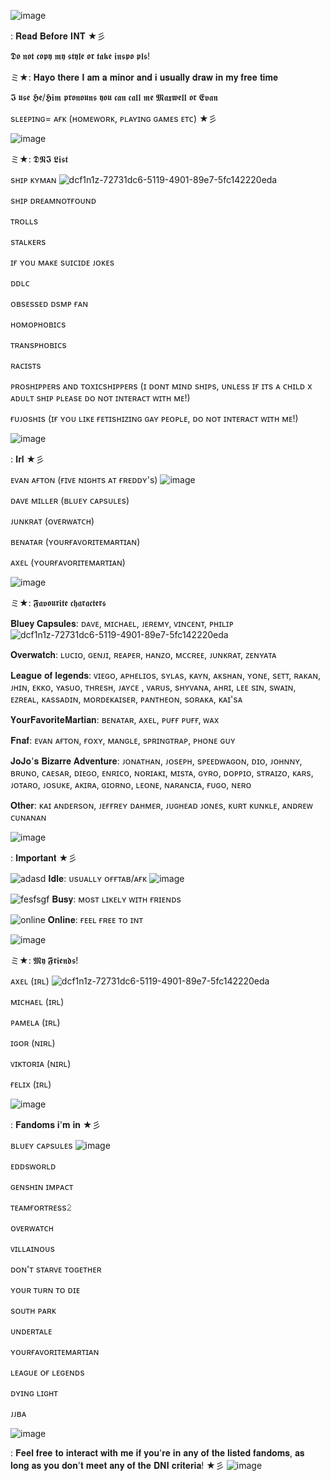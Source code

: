 



![image](https://user-images.githubusercontent.com/114703263/198890048-5ef0507d-482d-458c-a8d1-2deaa1e83008.png)


: 𝐑𝐞𝐚𝐝 𝐁𝐞𝐟𝐨𝐫𝐞 𝐈𝐍𝐓 ★彡

 𝕯𝖔 𝖓𝖔𝖙 𝖈𝖔𝖕𝖞 𝖒𝖞 𝖘𝖙𝖞𝖑𝖊 𝖔𝖗 𝖙𝖆𝖐𝖊 𝖎𝖓𝖘𝖕𝖔 𝖕𝖑𝖘!

ミ★: 𝐇𝐚𝐲𝐨 𝐭𝐡𝐞𝐫𝐞 𝐈 𝐚𝐦 𝐚 𝐦𝐢𝐧𝐨𝐫 𝐚𝐧𝐝 𝐢 𝐮𝐬𝐮𝐚𝐥𝐥𝐲 𝐝𝐫𝐚𝐰 𝐢𝐧 𝐦𝐲 𝐟𝐫𝐞𝐞 𝐭𝐢𝐦𝐞

 𝕴 𝖚𝖘𝖊 𝕳𝖊/𝕳𝖎𝖒 𝖕𝖗𝖔𝖓𝖔𝖚𝖓𝖘 𝖞𝖔𝖚 𝖈𝖆𝖓 𝖈𝖆𝖑𝖑 𝖒𝖊 𝕸𝖆𝖝𝖜𝖊𝖑𝖑 𝖔𝖗 𝕰𝖛𝖆𝖓 

 sʟᴇᴇᴘɪɴɢ= ᴀғᴋ (ʜᴏᴍᴇᴡᴏʀᴋ, ᴘʟᴀʏɪɴɢ ɢᴀᴍᴇs ᴇᴛᴄ) ★彡

![image](https://user-images.githubusercontent.com/114703263/198890320-0f5c750f-ab67-4610-aeb1-9d399e3289ca.png)



ミ★: 𝕯𝕹𝕴 𝕷𝖎𝖘𝖙

sʜɪᴘ ᴋʏᴍᴀɴ       ![dcf1n1z-72731dc6-5119-4901-89e7-5fc142220eda](https://user-images.githubusercontent.com/114703263/198890671-728ac3bf-865f-498a-83c1-d59d64f626b9.gif)


sʜɪᴘ ᴅʀᴇᴀᴍɴᴏᴛғᴏᴜɴᴅ

ᴛʀᴏʟʟs

sᴛᴀʟᴋᴇʀs

ɪғ ʏᴏᴜ ᴍᴀᴋᴇ sᴜɪᴄɪᴅᴇ ᴊᴏᴋᴇs

ᴅᴅʟᴄ

ᴏʙsᴇssᴇᴅ ᴅsᴍᴘ ғᴀɴ

ʜᴏᴍᴏᴘʜᴏʙɪᴄs

ᴛʀᴀɴsᴘʜᴏʙɪᴄs

ʀᴀᴄɪsᴛs

ᴘʀᴏsʜɪᴘᴘᴇʀs ᴀɴᴅ ᴛᴏxɪᴄsʜɪᴘᴘᴇʀs (ɪ ᴅᴏɴᴛ ᴍɪɴᴅ sʜɪᴘs, ᴜɴʟᴇss ɪғ ɪᴛs ᴀ ᴄʜɪʟᴅ x ᴀᴅᴜʟᴛ sʜɪᴘ ᴘʟᴇᴀsᴇ ᴅᴏ ɴᴏᴛ ɪɴᴛᴇʀᴀᴄᴛ ᴡɪᴛʜ ᴍᴇ!)


ғᴜᴊᴏsʜɪs (ɪғ ʏᴏᴜ ʟɪᴋᴇ ғᴇᴛɪsʜɪᴢɪɴɢ ɢᴀʏ ᴘᴇᴏᴘʟᴇ, ᴅᴏ ɴᴏᴛ ɪɴᴛᴇʀᴀᴄᴛ ᴡɪᴛʜ ᴍᴇ!)

![image](https://user-images.githubusercontent.com/114703263/198890244-f1dd3ef3-4c5f-43c2-a569-10a0b2ac707f.png)

: 𝐈𝐫𝐥  ★彡  

ᴇᴠᴀɴ ᴀғᴛᴏɴ (ғɪᴠᴇ ɴɪɢʜᴛs ᴀᴛ ғʀᴇᴅᴅʏ's)       ![image](https://user-images.githubusercontent.com/114703263/198890820-aac03aca-1f54-47f6-a806-5f580525fb73.png)

ᴅᴀᴠᴇ ᴍɪʟʟᴇʀ (ʙʟᴜᴇʏ ᴄᴀᴘsᴜʟᴇs)

ᴊᴜɴᴋʀᴀᴛ (ᴏᴠᴇʀᴡᴀᴛᴄʜ)

ʙᴇɴᴀᴛᴀʀ (ʏᴏᴜʀғᴀᴠᴏʀɪᴛᴇᴍᴀʀᴛɪᴀɴ)

ᴀxᴇʟ (ʏᴏᴜʀғᴀᴠᴏʀɪᴛᴇᴍᴀʀᴛɪᴀɴ)


![image](https://user-images.githubusercontent.com/114703263/198890401-730c61fd-d802-47e8-a193-796982ea8c2f.png)


ミ★: 𝕱𝖆𝖛𝖔𝖚𝖗𝖎𝖙𝖊 𝖈𝖍𝖆𝖗𝖆𝖈𝖙𝖊𝖗𝖘

𝐁𝐥𝐮𝐞𝐲 𝐂𝐚𝐩𝐬𝐮𝐥𝐞𝐬: ᴅᴀᴠᴇ, ᴍɪᴄʜᴀᴇʟ, ᴊᴇʀᴇᴍʏ, ᴠɪɴᴄᴇɴᴛ, ᴘʜɪʟɪᴘ       ![dcf1n1z-72731dc6-5119-4901-89e7-5fc142220eda](https://user-images.githubusercontent.com/114703263/198890671-728ac3bf-865f-498a-83c1-d59d64f626b9.gif)

𝐎𝐯𝐞𝐫𝐰𝐚𝐭𝐜𝐡: ʟᴜᴄɪᴏ, ɢᴇɴᴊɪ, ʀᴇᴀᴘᴇʀ, ʜᴀɴᴢᴏ, ᴍᴄᴄʀᴇᴇ, ᴊᴜɴᴋʀᴀᴛ, ᴢᴇɴʏᴀᴛᴀ

𝐋𝐞𝐚𝐠𝐮𝐞 𝐨𝐟 𝐥𝐞𝐠𝐞𝐧𝐝𝐬: ᴠɪᴇɢᴏ, ᴀᴘʜᴇʟɪᴏs, sʏʟᴀs, ᴋᴀʏɴ, ᴀᴋsʜᴀɴ, ʏᴏɴᴇ, sᴇᴛᴛ, ʀᴀᴋᴀɴ, ᴊʜɪɴ, ᴇᴋᴋᴏ, ʏᴀsᴜᴏ, ᴛʜʀᴇsʜ, ᴊᴀʏᴄᴇ , ᴠᴀʀᴜs, sʜʏᴠᴀɴᴀ, ᴀʜʀɪ, ʟᴇᴇ sɪɴ, sᴡᴀɪɴ, ᴇᴢʀᴇᴀʟ, ᴋᴀssᴀᴅɪɴ, ᴍᴏʀᴅᴇᴋᴀɪsᴇʀ, ᴘᴀɴᴛʜᴇᴏɴ, sᴏʀᴀᴋᴀ, ᴋᴀɪ'sᴀ

𝐘𝐨𝐮𝐫𝐅𝐚𝐯𝐨𝐫𝐢𝐭𝐞𝐌𝐚𝐫𝐭𝐢𝐚𝐧: ʙᴇɴᴀᴛᴀʀ, ᴀxᴇʟ, ᴘᴜғғ ᴘᴜғғ, ᴡᴀx

𝐅𝐧𝐚𝐟: ᴇᴠᴀɴ ᴀғᴛᴏɴ, ғᴏxʏ, ᴍᴀɴɢʟᴇ, sᴘʀɪɴɢᴛʀᴀᴘ, ᴘʜᴏɴᴇ ɢᴜʏ

𝐉𝐨𝐉𝐨'𝐬 𝐁𝐢𝐳𝐚𝐫𝐫𝐞 𝐀𝐝𝐯𝐞𝐧𝐭𝐮𝐫𝐞: ᴊᴏɴᴀᴛʜᴀɴ, ᴊᴏsᴇᴘʜ, sᴘᴇᴇᴅᴡᴀɢᴏɴ, ᴅɪᴏ, ᴊᴏʜɴɴʏ, ʙʀᴜɴᴏ, ᴄᴀᴇsᴀʀ, ᴅɪᴇɢᴏ, ᴇɴʀɪᴄᴏ, ɴᴏʀɪᴀᴋɪ, ᴍɪsᴛᴀ, ɢʏʀᴏ, ᴅᴏᴘᴘɪᴏ, sᴛʀᴀɪᴢᴏ, ᴋᴀʀs, ᴊᴏᴛᴀʀᴏ, ᴊᴏsᴜᴋᴇ, ᴀᴋɪʀᴀ, ɢɪᴏʀɴᴏ, ʟᴇᴏɴᴇ, ɴᴀʀᴀɴᴄɪᴀ, ғᴜɢᴏ, ɴᴇʀᴏ

𝐎𝐭𝐡𝐞𝐫: ᴋᴀɪ ᴀɴᴅᴇʀsᴏɴ, ᴊᴇғғʀᴇʏ ᴅᴀʜᴍᴇʀ, ᴊᴜɢʜᴇᴀᴅ ᴊᴏɴᴇs, ᴋᴜʀᴛ ᴋᴜɴᴋʟᴇ, ᴀɴᴅʀᴇᴡ ᴄᴜɴᴀɴᴀɴ

 ![image](https://user-images.githubusercontent.com/114703263/198890458-9578433f-dcf9-4010-af48-e720fbb4ea84.png)

 
 : 𝐈𝐦𝐩𝐨𝐫𝐭𝐚𝐧𝐭 ★彡 

 ![adasd](https://user-images.githubusercontent.com/114703263/196957695-a13ed7b9-7548-4e4a-bca5-dca725c26c5f.png) 
𝐈𝐝𝐥𝐞: ᴜsᴜᴀʟʟʏ ᴏғғᴛᴀʙ/ᴀғᴋ       ![image](https://user-images.githubusercontent.com/114703263/198890845-40acad74-c92b-47f2-a231-d906fa7c2707.png)

 
 ![fesfsgf](https://user-images.githubusercontent.com/114703263/196957723-5423453f-d450-45c7-8e22-e31aa5f15d84.png)
𝐁𝐮𝐬𝐲: ᴍᴏsᴛ ʟɪᴋᴇʟʏ ᴡɪᴛʜ ғʀɪᴇɴᴅs 
 
![online](https://user-images.githubusercontent.com/114703263/196957742-0977270e-386b-45f0-8fe1-fa8f1436c6d5.png)
 𝐎𝐧𝐥𝐢𝐧𝐞: ғᴇᴇʟ ғʀᴇᴇ ᴛᴏ ɪɴᴛ

![image](https://user-images.githubusercontent.com/114703263/198890566-c486e5b3-b5af-4aa4-af24-5d731320ac76.png)


ミ★: 𝕸𝖞 𝕱𝖗𝖎𝖊𝖓𝖉𝖘!

ᴀxᴇʟ (ɪʀʟ)       ![dcf1n1z-72731dc6-5119-4901-89e7-5fc142220eda](https://user-images.githubusercontent.com/114703263/198890671-728ac3bf-865f-498a-83c1-d59d64f626b9.gif)


ᴍɪᴄʜᴀᴇʟ (ɪʀʟ)

ᴘᴀᴍᴇʟᴀ (ɪʀʟ)

ɪɢᴏʀ (ɴɪʀʟ)

ᴠɪᴋᴛᴏʀɪᴀ (ɴɪʀʟ)

ғᴇʟɪx (ɪʀʟ)




![image](https://user-images.githubusercontent.com/114703263/198890573-8b415ccd-b3fd-4202-b425-a461b5f3da9d.png)

: 𝐅𝐚𝐧𝐝𝐨𝐦𝐬 𝐢'𝐦 𝐢𝐧 ★彡 

ʙʟᴜᴇʏ ᴄᴀᴘsᴜʟᴇs        ![image](https://user-images.githubusercontent.com/114703263/198890867-c5644087-fb6e-4574-9424-c4431f045259.png)



ᴇᴅᴅsᴡᴏʀʟᴅ


ɢᴇɴsʜɪɴ ɪᴍᴘᴀᴄᴛ


ᴛᴇᴀᴍғᴏʀᴛʀᴇss𝟸


ᴏᴠᴇʀᴡᴀᴛᴄʜ


ᴠɪʟʟᴀɪɴᴏᴜs


ᴅᴏɴ'ᴛ sᴛᴀʀᴠᴇ ᴛᴏɢᴇᴛʜᴇʀ


ʏᴏᴜʀ ᴛᴜʀɴ ᴛᴏ ᴅɪᴇ


sᴏᴜᴛʜ ᴘᴀʀᴋ


ᴜɴᴅᴇʀᴛᴀʟᴇ


ʏᴏᴜʀғᴀᴠᴏʀɪᴛᴇᴍᴀʀᴛɪᴀɴ


ʟᴇᴀɢᴜᴇ ᴏғ ʟᴇɢᴇɴᴅs


ᴅʏɪɴɢ ʟɪɢʜᴛ

ᴊᴊʙᴀ


![image](https://user-images.githubusercontent.com/114703263/198890580-23943de5-8d05-4b7b-a2d5-c777faf2cc71.png)





: 𝐅𝐞𝐞𝐥 𝐟𝐫𝐞𝐞 𝐭𝐨 𝐢𝐧𝐭𝐞𝐫𝐚𝐜𝐭 𝐰𝐢𝐭𝐡 𝐦𝐞 𝐢𝐟 𝐲𝐨𝐮'𝐫𝐞 𝐢𝐧 𝐚𝐧𝐲 𝐨𝐟 𝐭𝐡𝐞 𝐥𝐢𝐬𝐭𝐞𝐝 𝐟𝐚𝐧𝐝𝐨𝐦𝐬, 𝐚𝐬 𝐥𝐨𝐧𝐠 𝐚𝐬 𝐲𝐨𝐮 𝐝𝐨𝐧'𝐭 𝐦𝐞𝐞𝐭 𝐚𝐧𝐲 𝐨𝐟 𝐭𝐡𝐞 𝐃𝐍𝐈 𝐜𝐫𝐢𝐭𝐞𝐫𝐢𝐚! ★彡
![image](https://user-images.githubusercontent.com/114703263/198890054-a686c59f-e428-4d42-b34f-32c831fde4b5.png)
